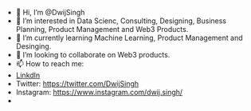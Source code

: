 - 👋 Hi, I’m @DwijSingh
- 👀 I’m interested in Data Scienc, Consulting, Designing, Business Planning, Product Management and Web3 Products. 
- 🌱 I’m currently learning Machine Learning, Product Management and Desinging.
- 💞️ I’m looking to collaborate on Web3 products. 
- 📫 How to reach me: 
- [LinkdIn](https://www.linkedin.com/in/dwijsingh/)
- Twitter: https://twitter.com/DwijSingh
- Instagram: https://www.instagram.com/dwij.singh/
- 

<!---
DwijSingh/DwijSingh is a ✨ special ✨ repository because its `README.md` (this file) appears on your GitHub profile.
You can click the Preview link to take a look at your changes.
--->
